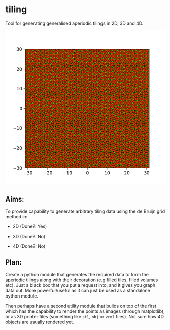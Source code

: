 # tiling
Tool for generating generalised aperiodic tilings in 2D, 3D and 4D.

![plot](./penrose_output.png)

## Aims:

To provide capability to generate arbitrary tiling data using the de Bruijn grid method in:

- 2D (Done?: Yes)

- 3D (Done?: No)

- 4D (Done?: No)


## Plan:

Create a python module that generates the required data to form the aperiodic tilings along with their decoration (e.g filled tiles, filled volumes etc). Just a black box that you put a request into, and it gives you graph data out. More powerful/useful as it can just be used as a standalone python module.

Then perhaps have a second utility module that builds on top of the first which has the capability to render the points as images (through matplotlib), or as 3D printer files (something like `stl`, `obj` or `vrml` files). Not sure how 4D objects are usually rendered yet.

